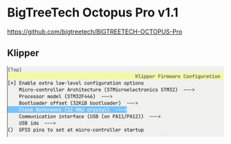 # BigTreeTech Octopus Pro v1.1
https://github.com/bigtreetech/BIGTREETECH-OCTOPUS-Pro

## Klipper
![Klipper make menuconfig options](klipper-btt-octopus-pro-v1.1.png)
